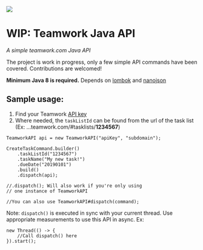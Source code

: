 [![](https://jitpack.io/v/toropov023/Teamwork-Java-API.svg)](https://jitpack.io/#toropov023/Teamwork-Java-API)
# WIP: Teamwork Java API
_A simple teamwork.com Java API_

The project is work in progress, only a few simple API commands have been covered. Contributions are welcomed!

**Minimum Java 8 is required.**
Depends on [lombok](https://github.com/rzwitserloot/lombok) and [nanojson](https://github.com/mmastrac/nanojson)

## Sample usage:
1. Find your Teamwork [API key](https://developer.teamwork.com/projects/finding-your-url-and-api-key/api-key-and-url)
2. Where needed, the `taskListId` can be found from the url of the task list (Ex: ...teamwork.com/#tasklists/**1234567**)
```
TeamworkAPI api = new TeamworkAPI("apiKey", "subdomain");

CreateTaskCommand.builder()
    .taskListId("1234567")
    .taskName("My new task!")
    .dueDate("20190101")
    .build()
    .dispatch(api);

//.dispatch(); Will also work if you're only using 
// one instance of TeamworkAPI

//You can also use TeamworkAPI#dispatch(command);
```
Note: `dispatch()` is executed in sync with your current thread. 
Use appropriate measurements to use this API in async. Ex:
```
new Thread(() -> {
    //Call dispatch() here
}).start();
```
